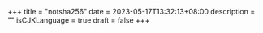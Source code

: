 +++
title = "notsha256"
date = 2023-05-17T13:32:13+08:00
description = ""
isCJKLanguage = true
draft = false
+++